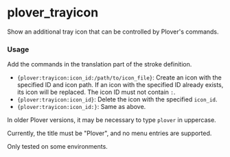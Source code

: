 # plover\_trayicon

Show an additional tray icon that can be controlled by Plover's commands.

### Usage

Add the commands in the translation part of the stroke definition.

* `{plover:trayicon:icon_id:/path/to/icon_file}`: Create an icon with the specified ID and icon path.
  If an icon with the specified ID already exists, its icon will be replaced.
  The icon ID must not contain `:`.
* `{plover:trayicon:icon_id}`: Delete the icon with the specified `icon_id`.
* `{plover:trayicon:icon_id:}`: Same as above.

In older Plover versions, it may be necessary to type `plover` in uppercase.

Currently, the title must be "Plover", and no menu entries are supported.

Only tested on some environments.
